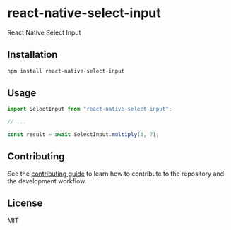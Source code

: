 # react-native-select-input

React Native Select Input

## Installation

```sh
npm install react-native-select-input
```

## Usage

```js
import SelectInput from "react-native-select-input";

// ...

const result = await SelectInput.multiply(3, 7);
```

## Contributing

See the [contributing guide](CONTRIBUTING.md) to learn how to contribute to the repository and the development workflow.

## License

MIT
